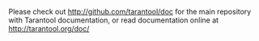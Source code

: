 Please check out http://github.com/tarantool/doc for the main repository
with Tarantool documentation, or read documentation online at
http://tarantool.org/doc/
